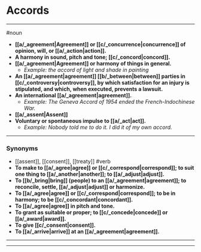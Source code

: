 # Accords
---
#noun
- **[[a/_agreement|Agreement]] or [[c/_concurrence|concurrence]] of opinion, will, or [[a/_action|action]].**
- **A harmony in sound, pitch and tone; [[c/_concord|concord]].**
- **[[a/_agreement|Agreement]] or harmony of things in general.**
	- _Example: the accord of light and shade in painting_
- **An [[a/_agreement|agreement]] [[b/_between|between]] parties in [[c/_controversy|controversy]], by which satisfaction for an injury is stipulated, and which, when executed, prevents a lawsuit.**
- **An international [[a/_agreement|agreement]].**
	- _Example: The Geneva Accord of 1954 ended the French-Indochinese War._
- **[[a/_assent|Assent]]**
- **Voluntary or spontaneous impulse to [[a/_act|act]].**
	- _Example: Nobody told me to do it. I did it of my own accord._
---
### Synonyms
- [[assent]], [[consent]], [[treaty]]
#verb
- **To make to [[a/_agree|agree]] or [[c/_correspond|correspond]]; to suit one thing to [[a/_another|another]]; to [[a/_adjust|adjust]].**
- **To [[b/_bring|bring]] (people) to an [[a/_agreement|agreement]]; to reconcile, settle, [[a/_adjust|adjust]] or harmonize.**
- **To [[a/_agree|agree]] or [[c/_correspond|correspond]]; to be in harmony; to be [[c/_concordant|concordant]].**
- **To [[a/_agree|agree]] in pitch and tone.**
- **To grant as suitable or proper; to [[c/_concede|concede]] or [[a/_award|award]].**
- **To give [[c/_consent|consent]].**
- **To [[a/_arrive|arrive]] at an [[a/_agreement|agreement]].**
---
---
